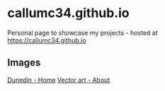# callumc34.github.io
Personal page to showcase my projects - hosted at https://callumc34.github.io

## Images
[Dunedin - Home](https://unsplash.com/photos/6K4H_dZkjCw)
[Vector art - About](https://publicdomainvectors.org/en/free-clipart/Man-is-working-on-a-laptop/89508.html)